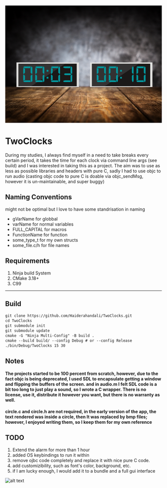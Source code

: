 ![alt text](assets/background.png)

# TwoClocks
During my studies, I always find myself in a need to take breaks every certain period, it takes the time for each clock via command line args (see build)
and I was interested in taking this as a project.
The aim was to use as less as possible libraries and headers with pure C, sadly I had to use objc to run audio (casting objc code to pure C is doable via objc_sendMsg, however it is un-maintainable, and super buggy)


## Naming Conventions 
might not be optimal but I love to have some standrisation in naming
- gVarName       for globbal
- varName        for normal variables
- FULL_CAPITAL   for macros
- FunctionName   for function
- some_type_t    for my own structs
- some_file.c/h  for file names

## Requirements 
1. Ninja build System 
2. CMake 3.18+
3. C99


---
## Build 
```
git clone https://github.com/Haiderahandali/TwoClocks.git
cd TwoClocks
git submodule init 
git submodule update
cmake -G "Ninja Multi-Config" -B build .
cmake --build build/ --config Debug # or --config Release
./bin/Debug/TwoClocks 15 30
```




## Notes
#### The projects started to be 100 percent from scratch, however, due to the fact objc is being deprecated, I used SDL to encapsulate getting a window and flipping the buffers of the screen. and in audio.m I felt SDL code is a bit too long to just play a sound, so I wrote a C wrapper. There is no license, use it, distribute it however you want, but there is no warranty as well.

#### circle.c and circle.h are not required, in the early version of the app, the text rendered was inside a circle, then It was replaced by bmp files; however, I enjoyed writing them, so I keep them for my own reference

## TODO
1. Extend the alarm for more than 1 hour
2. added OS keybindings to run it within 
3. remove ojbc code completely and replace it with nice pure C code.
4. add customizibility, such as font's color, background, etc.
5. if I am lucky enough, I would add it to a bundle and a full gui interface


![alt text](assets/demo.gif)